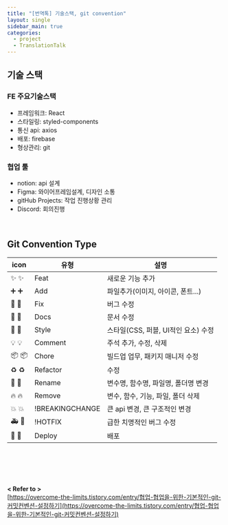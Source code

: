 ```yaml
---
title: "[번역톡] 기술스택, git convention"
layout: single
sidebar_main: true
categories:
  - project
  - TranslationTalk
---
```


## 기술 스택

### FE 주요기술스택

- 프레임워크: React
- 스타일링: styled-components
- 통신 api: axios
- 배포: firebase
- 형상관리: git

### 협업 툴

- notion: api 설계
- Figma: 와이어프레임설계, 디자인 소통
- gitHub Projects: 작업 진행상황 관리
- Discord: 회의진행

<br />

## Git Convention Type

| icon                 | 유형            | 설명                                |
| -------------------- | --------------- | ----------------------------------- |
| ✨ :sparkles:        | Feat            | 새로운 기능 추가                    |
| ➕ :heavy_plus_sign: | Add             | 파일추가(이미지, 아이콘, 폰트...)   |
| 🐛 :bug:             | Fix             | 버그 수정                           |
| 📝 :memo:            | Docs            | 문서 수정                           |
| 💄 :lipstick:        | Style           | 스타일(CSS, 퍼블, UI적인 요소) 수정 |
| 💡 :bulb:            | Comment         | 주석 추가, 수정, 삭제               |
| 📦️ :package:        | Chore           | 빌드업 업무, 패키지 매니저 수정     |
| ♻️ :recycle:         | Refactor        | 수정                                |
| 🚚 :truck:           | Rename          | 변수명, 함수명, 파일명, 폴더명 변경 |
| 🔥 :fire:            | Remove          | 변수, 함수, 기능, 파일, 폴더 삭제   |
| 💥 :boom:            | !BREAKINGCHANGE | 큰 api 변경, 큰 구조적인 변경       |
| 🚑️ :rotating_light: | !HOTFIX         | 급한 치명적인 버그 수정             |
| 🚀 :rocket:          | Deploy          | 배포                                |

<br /><br /><br /><br />

**< Refer to >**<br />
[https://overcome-the-limits.tistory.com/entry/협업-협업을-위한-기본적인-git-커밋컨벤션-설정하기](https://overcome-the-limits.tistory.com/entry/협업-협업을-위한-기본적인-git-커밋컨벤션-설정하기)
